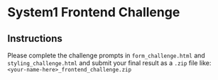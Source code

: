 # System1 Frontend Challenge

## Instructions
Please complete the challenge prompts in `form_challenge.html` and `styling_challenge.html` and submit your final result as a `.zip` file like: `<your-name-here>_frontend_challenge.zip`
